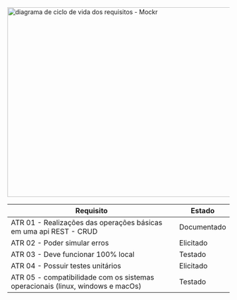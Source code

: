 <img width="1122" height="430" alt="diagrama de ciclo de vida dos requisitos - Mockr" src="https://github.com/user-attachments/assets/76e81797-4e76-4b64-bd1f-910324dac1bd" />

|  Requisito | Estado |
| ---------- | ------ |
| ATR 01 - Realizações das operações básicas em uma api REST - CRUD | Documentado |
| ATR 02 - Poder simular erros | Elicitado |
| ATR 03 - Deve funcionar 100% local | Testado |
| ATR 04 - Possuir testes unitários | Elicitado |
| ATR 05 - compatibilidade com os sistemas operacionais (linux, windows e macOs) | Testado|
